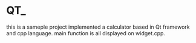 # QT_

this is a sameple project implemented a calculator based in Qt framework and cpp language.
main function is all displayed on widget.cpp.
